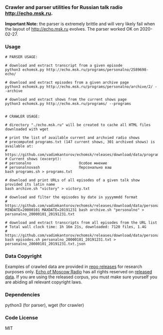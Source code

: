 ### Crawler and parser utilities for Russian talk radio http://echo.msk.ru.

**Important Note:** the parser is extremely brittle and will very likely fail when the layout of http://echo.msk.ru evolves. The parser worked OK on 2020-02-27.

### Usage
```shell
# PARSER USAGE:

# download and extract transcript from a given episode
python3 echomsk.py http://echo.msk.ru/programs/personalno/2589698-echo/

# download and extract episodes from a given archive page
python3 echomsk.py http://echo.msk.ru/programs/personalno/archive/2/ --archive

# download and extract shows from the current shows page
python3 echomsk.py http://echo.msk.ru/programs/ --programs


# CRAWLER USAGE:

# directory "./echo.msk.ru" will be created to cache all HTML files downloaded with wget

# print the list of available current and archvied radio shows
# precomputed programs.txt (147 current shows, 301 archived shows) is available at:
# https://github.com/vadimkantorov/echomsk/releases/download/data/programs.txt
# Current shows (excerpt):
# personalno                      Особое мнение
# personalnovash                  Персонально ваш
bash programs.sh > programs.txt

# download and print URLs of all episodes of a given talk show provided its latin name
bash archive.sh "victory" > victory.txt

# download and filter the episodes by date in yyyymmdd format
# https://github.com/vadimkantorov/echomsk/releases/download/data/personalno_20000101_20191231.txt
MINDATE=20000101 MAXDATE=20191231 bash archive.sh "personalno" > personalno_20000101_20191231.txt

# download and extract transcripts from all episodes from the URL list
# Total wall clock time: 1h 16m 21s, downloaded: 7120 files, 1.4G
# https://github.com/vadimkantorov/echomsk/releases/download/data/personalno_20000101_20191231.txt.json.gz
bash episodes.sh personalno_20000101_20191231.txt > personalno_20000101_20191231.txt.json
```

### Data Copyright
Examples of crawled data are provided in [repo releases](https://github.com/vadimkantorov/echomsk/releases/tag/data) for research purposes only. [Echo of Moscow Radio](http://echo.msk.ru) has all rights reserved on [released data](https://github.com/vadimkantorov/echomsk/releases/tag/data). If you are using the released corpus, you must make sure yourself you are abiding all relevant copyright laws.

### Dependencies
python3 (for parser), wget (for crawler) 

### Code License
MIT
